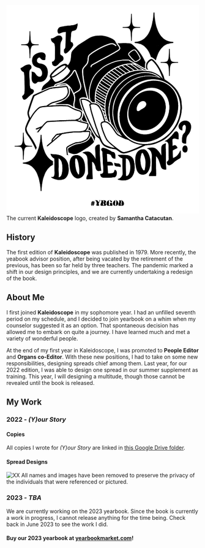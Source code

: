 ![XX](YB%20Merch%20Back%20Design%20Black.jpeg "placeholder")
The current **Kaleidoscope** logo, created by **Samantha Catacutan**.

## History
The first edition of **Kaleidoscope** was published in 1979. More recently, the yeabook advisor position, after being vacated by the retirement of the previous, has been so far held by three teachers. The pandemic marked a shift in our design principles, and we are currently undertaking a redesign of the book.

## About Me
I first joined **Kaleidoscope** in my sophomore year. I had an unfilled seventh period on my schedule, and I decided to join yearbook on a whim when my counselor suggested it as an option. That spontaneous decision has allowed me to embark on quite a journey. I have learned much and met a variety of wonderful people.

At the end of my first year in Kaleidoscope, I was promoted to **People Editor** and **Organs co-Editor**. With these new positions, I had to take on some new responsibilities, designing spreads chief among them. Last year, for our 2022 edition, I was able to design one spread in our summer supplement as training. This year, I will designing a multitude, though those cannot be revealed until the book is released.

## My Work
### 2022 - *(Y)our Story*
#### Copies
All copies I wrote for *(Y)our Story* are linked in [this Google Drive folder](https://drive.google.com/drive/folders/1ASHOXk9geF8IAQ4mvXPKYVmPDm04g4Le?usp=sharing).

#### Spread Designs 
![XX](ID%20REDACTED.png "placeholder")
All names and images have been removed to preserve the privacy of the individuals that were referenced or pictured.

### 2023 - *TBA*
We are currently working on the 2023 yearbook. Since the book is currently a work in progress, I cannot release anything for the time being. Check back in June 2023 to see the work I did.

#### Buy our 2023 yearbook at [yearbookmarket.com](https://shop.yearbookmarket.com/whitneyhighschool/)!
